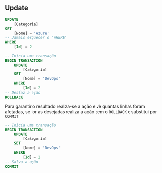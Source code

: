 ## Update

`````sql
UPDATE 
    [Categoria] 
SET 
    [Nome] = 'Azure'
-- Jamais esquecer o "WHERE"
WHERE
    [Id] = 2
`````

`````sql
-- Inicia uma transação
BEGIN TRANSACTION
    UPDATE  
        [Categoria]
    SET 
        [Nome] = 'DevOps'
    WHERE   
        [Id] = 2
-- Desfaz a ação
ROLLBACK
`````

Para garantir o resultado realiza-se a ação e vê quantas linhas foram afetadas, se for as desejadas realiza a ação sem o `ROLLBACK` e substitui por `COMMIT`

````sql
-- Inicia uma transação
BEGIN TRANSACTION
    UPDATE  
        [Categoria]
    SET 
        [Nome] = 'DevOps'
    WHERE   
        [Id] = 2
-- Salva a ação
COMMIT
````


